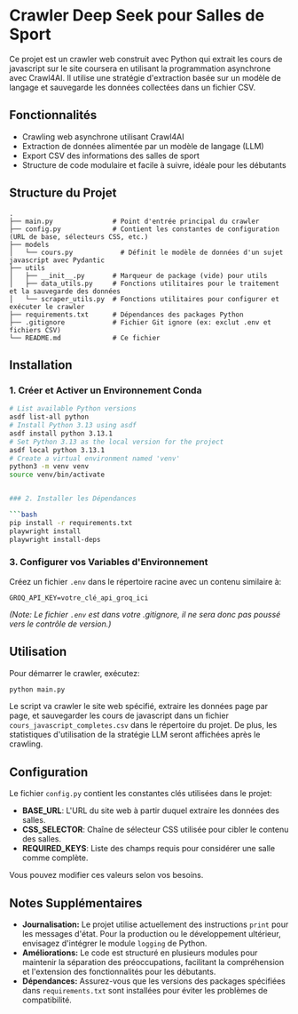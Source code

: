# Crawler Deep Seek pour Salles de Sport

Ce projet est un crawler web construit avec Python qui extrait les cours de javascript sur le site coursera en utilisant la programmation asynchrone avec Crawl4AI. Il utilise une stratégie d'extraction basée sur un modèle de langage et sauvegarde les données collectées dans un fichier CSV.

## Fonctionnalités

- Crawling web asynchrone utilisant Crawl4AI  
- Extraction de données alimentée par un modèle de langage (LLM)  
- Export CSV des informations des salles de sport  
- Structure de code modulaire et facile à suivre, idéale pour les débutants  

## Structure du Projet

```
.
├── main.py               # Point d'entrée principal du crawler
├── config.py             # Contient les constantes de configuration (URL de base, sélecteurs CSS, etc.)
├── models
│   └── cours.py            # Définit le modèle de données d'un sujet javascript avec Pydantic
├── utils
│   ├── __init__.py       # Marqueur de package (vide) pour utils
│   ├── data_utils.py     # Fonctions utilitaires pour le traitement et la sauvegarde des données
│   └── scraper_utils.py  # Fonctions utilitaires pour configurer et exécuter le crawler
├── requirements.txt      # Dépendances des packages Python
├── .gitignore            # Fichier Git ignore (ex: exclut .env et fichiers CSV)
└── README.md             # Ce fichier
```

## Installation

### 1. Créer et Activer un Environnement Conda

```bash
# List available Python versions
asdf list-all python
# Install Python 3.13 using asdf
asdf install python 3.13.1
# Set Python 3.13 as the local version for the project
asdf local python 3.13.1
# Create a virtual environment named 'venv'
python3 -m venv venv
source venv/bin/activate


### 2. Installer les Dépendances

```bash
pip install -r requirements.txt
playwright install 
playwright install-deps
```

### 3. Configurer vos Variables d'Environnement  

Créez un fichier `.env` dans le répertoire racine avec un contenu similaire à:

```env
GROQ_API_KEY=votre_clé_api_groq_ici
```

*(Note: Le fichier `.env` est dans votre .gitignore, il ne sera donc pas poussé vers le contrôle de version.)*

## Utilisation

Pour démarrer le crawler, exécutez:

```bash
python main.py
```

Le script va crawler le site web spécifié, extraire les données page par page, et sauvegarder les cours de javascript dans un fichier `cours_javascript_completes.csv` dans le répertoire du projet. De plus, les statistiques d'utilisation de la stratégie LLM seront affichées après le crawling.

## Configuration

Le fichier `config.py` contient les constantes clés utilisées dans le projet:

- **BASE_URL**: L'URL du site web à partir duquel extraire les données des salles.  
- **CSS_SELECTOR**: Chaîne de sélecteur CSS utilisée pour cibler le contenu des salles.  
- **REQUIRED_KEYS**: Liste des champs requis pour considérer une salle comme complète.  

Vous pouvez modifier ces valeurs selon vos besoins.

## Notes Supplémentaires

- **Journalisation:** Le projet utilise actuellement des instructions `print` pour les messages d'état. Pour la production ou le développement ultérieur, envisagez d'intégrer le module `logging` de Python.  
- **Améliorations:** Le code est structuré en plusieurs modules pour maintenir la séparation des préoccupations, facilitant la compréhension et l'extension des fonctionnalités pour les débutants.  
- **Dépendances:** Assurez-vous que les versions des packages spécifiées dans `requirements.txt` sont installées pour éviter les problèmes de compatibilité.  
